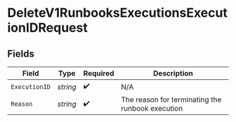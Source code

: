 # DeleteV1RunbooksExecutionsExecutionIDRequest


## Fields

| Field                                            | Type                                             | Required                                         | Description                                      |
| ------------------------------------------------ | ------------------------------------------------ | ------------------------------------------------ | ------------------------------------------------ |
| `ExecutionID`                                    | *string*                                         | :heavy_check_mark:                               | N/A                                              |
| `Reason`                                         | *string*                                         | :heavy_check_mark:                               | The reason for terminating the runbook execution |